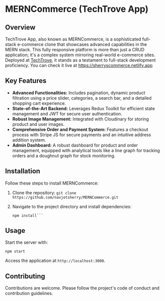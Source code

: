 # MERNCommerce (TechTrove App)

## Overview

TechTrove App, also known as MERNCommerce, is a sophisticated full-stack e-commerce clone that showcases advanced capabilities in the MERN stack. This fully responsive platform is more than just a CRUD application; it's a complex system mirroring real-world e-commerce sites. Deployed at [TechTrove](https://sherryscommerce.netlify.app/), it stands as a testament to full-stack development proficiency.
You can check it live at https://sherryscommerce.netlify.app
## Key Features

- **Advanced Functionalities:** Includes pagination, dynamic product filtration using a price slider, categories, a search bar, and a detailed shopping cart experience.
- **State-of-the-Art Backend:** Leverages Redux Toolkit for efficient state management and JWT for secure user authentication.
- **Robust Image Management:** Integrated with Cloudinary for storing product and user images.
- **Comprehensive Order and Payment System:** Features a checkout process with Stripe JS for secure payments and an intuitive address addition system.
- **Admin Dashboard:** A robust dashboard for product and order management, equipped with analytical tools like a line graph for tracking orders and a doughnut graph for stock monitoring.

## Installation

Follow these steps to install MERNCommerce:

1. Clone the repository:
```git clone https://github.com/navjotsherry/MERNCommerce.git```

2. Navigate to the project directory and install dependencies:
   ```cd MERNCommerce
   npm install```

## Usage

Start the server with:

```npm start```

Access the application at `http://localhost:3000`.

## Contributing

Contributions are welcome. Please follow the project's code of conduct and contribution guidelines.

